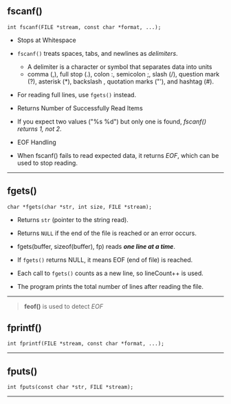## fscanf()

```
int fscanf(FILE *stream, const char *format, ...);
```
- Stops at Whitespace

- `fscanf()` treats spaces, tabs, and newlines as *delimiters*.
    - A delimiter is a character or symbol that separates data into units
    - comma (,), full stop (.), colon :, semicolon ;, slash (/), question mark (?), asterisk (*), backslash , quotation marks ("'), and hashtag (#).
- For reading full lines, use `fgets()` instead.
- Returns Number of Successfully Read Items

- If you expect two values ("%s %d") but only one is found, *fscanf() returns 1, not 2*.
- EOF Handling
- When fscanf() fails to read expected data, it returns *EOF*, which can be used to stop reading.

---

## fgets()

```
char *fgets(char *str, int size, FILE *stream);
```

- Returns `str` (pointer to the string read).
- Returns `NULL` if the end of the file is reached or an error occurs.

- fgets(buffer, sizeof(buffer), fp) reads ***one line at a time***.
- If `fgets()` returns NULL, it means EOF (end of file) is reached.
- Each call to `fgets()` counts as a new line, so lineCount++ is used.
- The program prints the total number of lines after reading the file.

---
> **feof()** is used to detect *EOF*

## fprintf()

```
int fprintf(FILE *stream, const char *format, ...);
```
---

## fputs()

```
int fputs(const char *str, FILE *stream);
```
---

